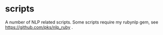scripts
=======

A number of NLP related scripts.
Some scripts require my rubynlp gem,
see https://github.com/pks/nlp_ruby .


